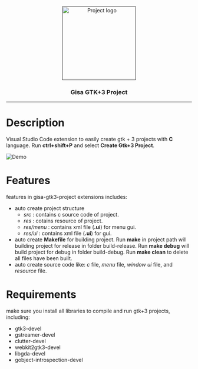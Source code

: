 <p align="center">
  <a href="" rel="noopener">
 <img width=200px height=200px src="https://gitlab.com/yogiastawan/gisa-gtk-3-project/-/raw/master/icon/icon.png" alt="Project logo"></a>
</p>

<h3 align="center">Gisa GTK+3 Project</h3>

<div align="center">

</div>

---

# Description
Visual Studio Code extension to easily create gtk + 3 projects with **C** language. Run **ctrl+shift+P** and select **Create Gtk+3 Project**.

![Demo](https://gitlab.com/yogiastawan/gisa-gtk-3-project/-/raw/master/gisa-gtk-3-demo.gif)

# Features
features in gisa-gtk3-project extensions includes: 
* auto create project structure
    * *src* : contains c source code of project.
    * *res* : cotains resource of project.
    * *res/menu* : contains xml file (**.ui**) for menu gui.
    * *res/ui* : contains xml file (**.ui**) for gui.
* auto create **Makefile** for building project. Run **make** in project path will building project for release in folder build-release. Run **make debug** will build project for debug in folder build-debug. Run **make clean** to delete all files have been built.
* auto create source code like: *c* file, *menu* file, *window ui* file, and *resource* file.


# Requirements
make sure you install all libraries to compile and run gtk+3 projects, including:
* gtk3-devel
* gstreamer-devel
* clutter-devel
* webkit2gtk3-devel
* libgda-devel
* gobject-introspection-devel


